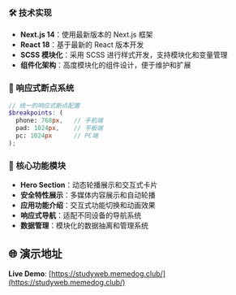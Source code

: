 ### 🛠️ 技术实现
- **Next.js 14**：使用最新版本的 Next.js 框架
- **React 18**：基于最新的 React 版本开发
- **SCSS 模块化**：采用 SCSS 进行样式开发，支持模块化和变量管理
- **组件化架构**：高度模块化的组件设计，便于维护和扩展

### 📱 响应式断点系统
```scss
// 统一的响应式断点配置
$breakpoints: (
  phone: 768px,   // 手机端
  pad: 1024px,    // 平板端  
  pc: 1024px      // PC端
);
```

### 🎯 核心功能模块
- **Hero Section**：动态轮播展示和交互式卡片
- **安全特性展示**：多媒体内容展示和自动轮播
- **应用功能介绍**：交互式功能切换和动画效果
- **响应式导航**：适配不同设备的导航系统
- **数据管理**：模块化的数据抽离和管理系统

## 🌐 演示地址
**Live Demo**: [https://studyweb.memedog.club/](https://studyweb.memedog.club/)